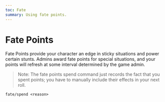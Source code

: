 ```yaml
---
toc: Fate
summary: Using fate points.
---
```


# Fate Points

Fate Points provide your character an edge in sticky situations and power certain stunts.  Admins award fate points for special situations, and your points will refresh at some interval determined by the game admin.

> Note: The fate points spend command just records the fact that you spent points; you have to manually include their effects in your next roll.

`fate/spend <reason>`
